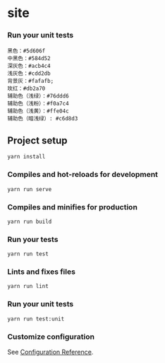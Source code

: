 # site

### Run your unit tests
```
黑色：#5d606f
中黑色：#584d52
深灰色：#acb4c4
浅灰色：#cdd2db
背景灰：#fafafb;
玫红：#db2a70
辅助色（浅绿）：#76ddd6
辅助色（浅粉）：#f0a7c4
辅助色（浅黄）：#ffe04c
辅助色（暗浅绿）: #c6d8d3

```

## Project setup
```
yarn install
```

### Compiles and hot-reloads for development
```
yarn run serve
```

### Compiles and minifies for production
```
yarn run build
```

### Run your tests
```
yarn run test
```

### Lints and fixes files
```
yarn run lint
```

### Run your unit tests
```
yarn run test:unit
```

### Customize configuration
See [Configuration Reference](https://cli.vuejs.org/config/).
